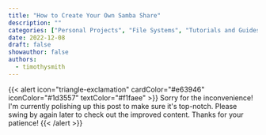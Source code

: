 ```yaml
---
title: "How to Create Your Own Samba Share"
description: ""
categories: ["Personal Projects", "File Systems", "Tutorials and Guides", "Virtualization"]
date: 2022-12-08
draft: false
showauthor: false
authors:
  - timothysmith
---
```

{{< alert icon="triangle-exclamation" cardColor="#e63946" iconColor="#1d3557" textColor="#f1faee" >}}
Sorry for the inconvenience! I'm currently polishing up this post to make sure it's top-notch. Please swing by again later to check out the improved content. Thanks for your patience!
{{< /alert >}}